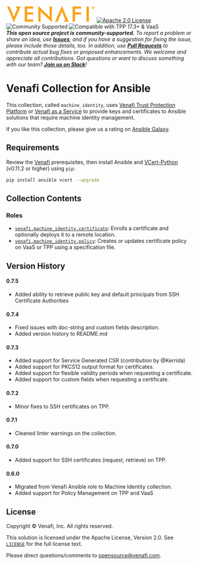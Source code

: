 ![Venafi](Venafi_logo.png)
[![Apache 2.0 License](https://img.shields.io/badge/License-Apache%202.0-blue.svg)](https://opensource.org/licenses/Apache-2.0)
![Community Supported](https://img.shields.io/badge/Support%20Level-Community-brightgreen)
![Compatible with TPP 17.3+ & VaaS](https://img.shields.io/badge/Compatibility-TPP%2017.3+%20%26%20VaaS-f9a90c)  
_**This open source project is community-supported.** To report a problem or share an idea, use
**[Issues](../../issues)**; and if you have a suggestion for fixing the issue, please include those details, too.
In addition, use **[Pull Requests](../../pulls)** to contribute actual bug fixes or proposed enhancements.
We welcome and appreciate all contributions. Got questions or want to discuss something with our team?
**[Join us on Slack](https://join.slack.com/t/venafi-integrations/shared_invite/zt-i8fwc379-kDJlmzU8OiIQOJFSwiA~dg)**!_

# Venafi Collection for Ansible

This collection, called `machine_identity`, uses [Venafi Trust Protection Platform](https://www.venafi.com/platform/trust-protection-platform) or [Venafi as a Service](https://www.venafi.com/venaficloud) to provide keys and certificates to Ansible solutions that require machine identity management.

If you like this collection, please give us a rating on [Ansible Galaxy](https://galaxy.ansible.com/venafi/machine_identity).

## Requirements

Review the [Venafi](https://github.com/Venafi/vcert-python#prerequisites-for-using-with-trust-protection-platform)
prerequisites, then install Ansible and [VCert-Python](https://github.com/Venafi/vcert-python) (v0.11.2 or higher) using `pip`:
```sh
pip install ansible vcert --upgrade
```
<!-- TODO: clarify the different requirements for TPP and VaaS -->

## Collection Contents

### Roles

- [`venafi.machine_identity.certificate`](roles/certificate/README.md): Enrolls a certificate and optionally deploys it to a remote location.
- [`venafi.machine_identity.policy`](roles/policy/README.md): Creates or updates certificate policy on VaaS or TPP using a specification file.

## Version History

#### 0.7.5
 * Added ability to retrieve public key and default principals from SSH Certificate Authorities
#### 0.7.4
 * Fixed issues with doc-string and custom fields description.
 * Added version history to README.md
#### 0.7.3
 * Added support for Service Generated CSR (contribution by @Kerrida)
 * Added support for PKCS12 output format for certificates. 
 * Added support for flexible validity periods when requesting a certificate. 
 * Added support for custom fields when requesting a certificate.
#### 0.7.2
 * Minor fixes to SSH certificates on TPP.
#### 0.7.1
 * Cleaned linter warnings on the collection.
#### 0.7.0
 * Added support for SSH certificates (request, retrieve) on TPP.
#### 0.6.0
 * Migrated from Venafi Ansible role to Machine Identity collection. 
 * Added support for Policy Management on TPP and VaaS

## License

Copyright &copy; Venafi, Inc. All rights reserved.

This solution is licensed under the Apache License, Version 2.0. See [`LICENSE`](LICENSE) for the full license text.

Please direct questions/comments to opensource@venafi.com.
